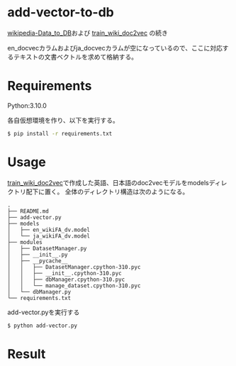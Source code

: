 # add-vector-to-db
[wikipedia-Data_to_DB](https://github.com/satabie/wikipedia-Data_to_DB)および
[train_wiki_doc2vec](https://github.com/satabie/train_wiki_doc2vec)
の続き

en_docvecカラムおよびja_docvecカラムが空になっているので、ここに対応するテキストの文書ベクトルを求めて格納する。

# Requirements
Python:3.10.0

各自仮想環境を作り、以下を実行する。
```bash
$ pip install -r requirements.txt
```
# Usage
[train_wiki_doc2vec](https://github.com/satabie/train_wiki_doc2vec)で作成した英語、日本語のdoc2vecモデルをmodelsディレクトリ配下に置く。
全体のディレクトリ構造は次のようになる。
```
.
├── README.md
├── add-vector.py
├── models
│   ├── en_wikiFA_dv.model
│   └── ja_wikiFA_dv.model
├── modules
│   ├── DatasetManager.py
│   ├── __init__.py
│   ├── __pycache__
│   │   ├── DatasetManager.cpython-310.pyc
│   │   ├── __init__.cpython-310.pyc
│   │   ├── dbManager.cpython-310.pyc
│   │   └── manage_dataset.cpython-310.pyc
│   └── dbManager.py
└── requirements.txt
```

add-vector.pyを実行する
```bash
$ python add-vector.py
```

# Result
